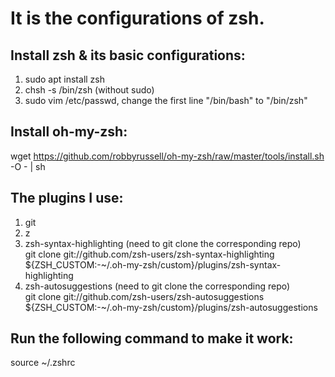 # It is the configurations of zsh.

## Install zsh & its basic configurations:  
1. sudo apt install zsh
2. chsh -s /bin/zsh (without sudo)
3. sudo vim /etc/passwd, change the first line "/bin/bash" to "/bin/zsh"

## Install oh-my-zsh:  
wget https://github.com/robbyrussell/oh-my-zsh/raw/master/tools/install.sh -O - | sh

## The plugins I use:  
1. git
2. z
3. zsh-syntax-highlighting (need to git clone the corresponding repo)  
	git clone git://github.com/zsh-users/zsh-syntax-highlighting ${ZSH_CUSTOM:-~/.oh-my-zsh/custom}/plugins/zsh-syntax-highlighting
4. zsh-autosuggestions (need to git clone the corresponding repo)  
	git clone git://github.com/zsh-users/zsh-autosuggestions ${ZSH_CUSTOM:-~/.oh-my-zsh/custom}/plugins/zsh-autosuggestions

## Run the following command to make it work:
source ~/.zshrc
